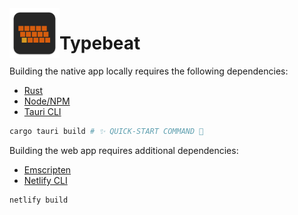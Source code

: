 <img align="left" src="./src/icons/icon.svg" alt="Logo" style="width: 80px; height: 80px;" width="80px" height="80px" />

# Typebeat

Building the native app locally requires the following dependencies:

- [Rust](https://www.rust-lang.org/learn/get-started)
- [Node/NPM](https://nodejs.org/)
- [Tauri CLI](https://github.com/tauri-apps/tauri/tree/dev/tooling/cli.rs)

```bash
cargo tauri build # ✨ QUICK-START COMMAND 💫
```

Building the web app requires additional dependencies:

- [Emscripten](https://emscripten.org/docs/getting_started/downloads.html)
- [Netlify CLI](https://docs.netlify.com/cli/get-started/)

```bash
netlify build
```

